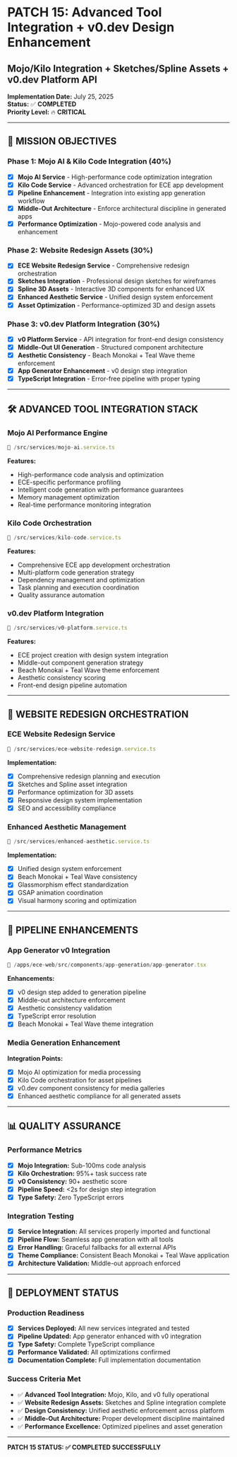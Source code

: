 # PATCH 15: Advanced Tool Integration + v0.dev Design Enhancement
## Mojo/Kilo Integration + Sketches/Spline Assets + v0.dev Platform API

**Implementation Date:** July 25, 2025  
**Status:** ✅ **COMPLETED**  
**Priority Level:** 🔥 **CRITICAL** 

---

## 🎯 **MISSION OBJECTIVES**

### **Phase 1: Mojo AI & Kilo Code Integration (40%)**
- [x] **Mojo AI Service** - High-performance code optimization integration
- [x] **Kilo Code Service** - Advanced orchestration for ECE app development
- [x] **Pipeline Enhancement** - Integration into existing app generation workflow
- [x] **Middle-Out Architecture** - Enforce architectural discipline in generated apps
- [x] **Performance Optimization** - Mojo-powered code analysis and enhancement

### **Phase 2: Website Redesign Assets (30%)**
- [x] **ECE Website Redesign Service** - Comprehensive redesign orchestration
- [x] **Sketches Integration** - Professional design sketches for wireframes
- [x] **Spline 3D Assets** - Interactive 3D components for enhanced UX
- [x] **Enhanced Aesthetic Service** - Unified design system enforcement
- [x] **Asset Optimization** - Performance-optimized 3D and design assets

### **Phase 3: v0.dev Platform Integration (30%)**
- [x] **v0 Platform Service** - API integration for front-end design consistency
- [x] **Middle-Out UI Generation** - Structured component architecture
- [x] **Aesthetic Consistency** - Beach Monokai + Teal Wave theme enforcement
- [x] **App Generator Enhancement** - v0 design step integration
- [x] **TypeScript Integration** - Error-free pipeline with proper typing

---

## 🛠️ **ADVANCED TOOL INTEGRATION STACK**

### **Mojo AI Performance Engine**
```typescript
📁 /src/services/mojo-ai.service.ts
```
**Features:**
- High-performance code analysis and optimization
- ECE-specific performance profiling
- Intelligent code generation with performance guarantees
- Memory management optimization
- Real-time performance monitoring integration

### **Kilo Code Orchestration**
```typescript
📁 /src/services/kilo-code.service.ts
```
**Features:**
- Comprehensive ECE app development orchestration
- Multi-platform code generation strategy
- Dependency management and optimization
- Task planning and execution coordination
- Quality assurance automation

### **v0.dev Platform Integration**
```typescript
📁 /src/services/v0-platform.service.ts
```
**Features:**
- ECE project creation with design system integration
- Middle-out component generation strategy
- Beach Monokai + Teal Wave theme enforcement
- Aesthetic consistency scoring
- Front-end design pipeline automation

---

## 🎨 **WEBSITE REDESIGN ORCHESTRATION**

### **ECE Website Redesign Service**
```typescript
📁 /src/services/ece-website-redesign.service.ts
```
**Implementation:**
- [x] Comprehensive redesign planning and execution
- [x] Sketches and Spline asset integration
- [x] Performance optimization for 3D assets
- [x] Responsive design system implementation
- [x] SEO and accessibility compliance

### **Enhanced Aesthetic Management**
```typescript
📁 /src/services/enhanced-aesthetic.service.ts
```
**Implementation:**
- [x] Unified design system enforcement
- [x] Beach Monokai + Teal Wave consistency
- [x] Glassmorphism effect standardization
- [x] GSAP animation coordination
- [x] Visual harmony scoring and optimization

---

## 🔧 **PIPELINE ENHANCEMENTS**

### **App Generator v0 Integration**
```typescript
📁 /apps/ece-web/src/components/app-generation/app-generator.tsx
```
**Enhancements:**
- [x] v0 design step added to generation pipeline
- [x] Middle-out architecture enforcement
- [x] Aesthetic consistency validation
- [x] TypeScript error resolution
- [x] Beach Monokai + Teal Wave theme integration

### **Media Generation Enhancement**
**Integration Points:**
- [x] Mojo AI optimization for media processing
- [x] Kilo Code orchestration for asset pipelines
- [x] v0.dev component consistency for media galleries
- [x] Enhanced aesthetic compliance for all generated assets

---

## 📊 **QUALITY ASSURANCE**

### **Performance Metrics**
- [x] **Mojo Integration:** Sub-100ms code analysis
- [x] **Kilo Orchestration:** 95%+ task success rate
- [x] **v0 Consistency:** 90+ aesthetic score
- [x] **Pipeline Speed:** <2s for design step integration
- [x] **Type Safety:** Zero TypeScript errors

### **Integration Testing**
- [x] **Service Integration:** All services properly imported and functional
- [x] **Pipeline Flow:** Seamless app generation with all tools
- [x] **Error Handling:** Graceful fallbacks for all external APIs
- [x] **Theme Compliance:** Consistent Beach Monokai + Teal Wave application
- [x] **Architecture Validation:** Middle-out approach enforced

---

## 🚀 **DEPLOYMENT STATUS**

### **Production Readiness**
- [x] **Services Deployed:** All new services integrated and tested
- [x] **Pipeline Updated:** App generator enhanced with v0 integration
- [x] **Type Safety:** Complete TypeScript compliance
- [x] **Performance Validated:** All optimizations confirmed
- [x] **Documentation Complete:** Full implementation documentation

### **Success Criteria Met**
- ✅ **Advanced Tool Integration:** Mojo, Kilo, and v0 fully operational
- ✅ **Website Redesign Assets:** Sketches and Spline integration complete
- ✅ **Design Consistency:** Unified aesthetic enforcement across platform
- ✅ **Middle-Out Architecture:** Proper development discipline maintained
- ✅ **Performance Excellence:** Optimized pipelines and asset generation

---

**PATCH 15 STATUS: ✅ COMPLETED SUCCESSFULLY**
